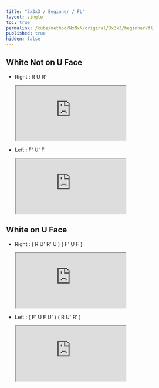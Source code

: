 ```yaml
---
title: "3x3x3 / Beginner / FL"
layout: single
toc: true
permalink: /cube/method/NxNxN/original/3x3x3/beginner/fl
published: true
hidden: false
---
```


<head>
  <base target="_blank">
  <link
    rel   = "stylesheet"
    type  = "text/css"
    href  = "/assets/css/ruwix/iframe_w_ul.css"
  >
</head>



## White Not on U Face

- Right : R U R'

  <iframe
    scrolling = "no"
    src       = "https://ruwix.com/widget/3d/?alg=R%20U%20R'&colored=DF%20DR%20DFR&hover=9&speed=500&flags=canvas"
  ></iframe>

- Left : F' U' F

  <iframe
    scrolling = "no"
    src       = "https://ruwix.com/widget/3d/?alg=F'%20U'%20F&colored=DF%20DR%20DFR&hover=9&speed=500&flags=canvas"
  ></iframe>



## White on U Face

- Right : ( R U' R' U ) ( F' U F )

  <iframe
    scrolling = "no"
    src       = "https://ruwix.com/widget/3d/?alg=R%20U'%20R'%20U%20F'%20U%20F&colored=DF%20DR%20DFR&hover=9&speed=500&flags=canvas"
  ></iframe>

- Left : ( F' U F U' ) ( R U' R' )

  <iframe
    scrolling = "no"
    src       = "https://ruwix.com/widget/3d/?alg=F'%20U%20F%20U'%20R%20U'%20R'&colored=DF%20DR%20DFR&hover=9&speed=500&flags=canvas"
  ></iframe>
